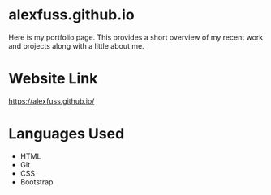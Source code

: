 # alexfuss.github.io
Here is my portfolio page. This provides a short overview of my recent work and projects along with a little about me.

# Website Link
https://alexfuss.github.io/

# Languages Used
- HTML
- Git
- CSS
- Bootstrap